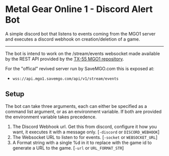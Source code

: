 # Metal Gear Online 1 - Discord Alert Bot

A simple discord bot that listens to events coming from the MGO1 server and executes a discord webhook on creation/deletion of a game.

---

The bot is intend to work on the /stream/events websocket made available by the REST API provided by the [TX-55 MGO1 repository](https://github.com/underscore-zi/tx55).

For the "offical" revived server run by SaveMGO.com this is exposed at:
 - `wss://api.mgo1.savemgo.com/api/v1/stream/events`

## Setup

The bot can take three arguments, each can either be specified as a command list argument, or as an environment variable. If both are provided the environment variable takes precedence.

1. The Discord Webhook url. Get this from discord, configure it how you want, it executes it with a message only. [`-discord` or `DISCORD_WEBHOOK`]
2. The Websocket URL to listen to for events. [`-socket` or `WEBSOCKET_URL`]
3. A Format string with a single %d in it to replace with the game id to generate a URL to the game. [`-url` or `URL_FORMAT_STR`]
